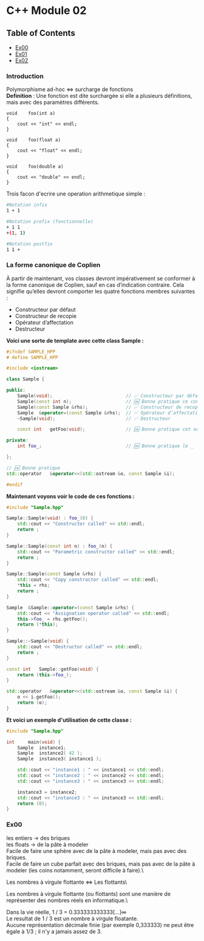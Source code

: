 # C++ Module 02
## Table of Contents
- [Ex00](#ex00)
- [Ex01](#ex01)
- [Ex02](#ex02)

### Introduction
Polymorphisme ad-hoc <=> surcharge de fonctions\
**Definition** : Une fonction est dite surchargée si elle a plusieurs définitions, mais avec des paramètres différents.
```
void	foo(int a)
{
	cout << "int" << endl;
}

void	foo(float a)
{
	cout << "float" << endl;
}

void	foo(double a) 
{
	cout << "double" << endl;
}
```


Trois facon d'ecrire une operation arithmetique simple :
```bash
#Notation infix
1 + 1

#Notation prefix (fonctionnelle)
+ 1 1
+(1, 1)

#Notation postfix
1 1 +
```

### La forme canonique de Coplien
À partir de maintenant, vos classes devront impérativement se conformer à la forme
canonique de Coplien, sauf en cas d’indication contraire. Cela signifie qu’elles devront
comporter les quatre fonctions membres suivantes :
- Constructeur par défaut
- Constructeur de recopie
- Opérateur d’affectation
- Destructeur

**Voici une sorte de template avec cette class Sample :**
```cpp
#ifndef SAMPLE_HPP
# define SAMPLE_HPP

#include <iostream>

class Sample {

public:
	Sample(void);							// ✅ Constructeur par défaut 
	Sample(const int n);					// 🆗 Bonne pratique ce constructeur
	Sample(const Sample &rhs);				// ✅ Constructeur de recopie
	Sample	&operator=(const Sample &rhs);	// ✅ Opérateur d’affectation
	~Sample(void);							// ✅ Destructeur

	const int	getFoo(void);				// 🆗 Bonne pratique cet accesseur

private:
	int	foo_;								// 🆗 Bonne pratique le _

};

// 🆗 Bonne pratique
std::operator	&operator<<(std::ostream &o, const Sample &i);

#endif
```
**Maintenant voyons voir le code de ces fonctions :**
```cpp
#include "Sample.hpp"

Sample::Sample(void) : foo_(0) {
	std::cout << "Constructor called" << std::endl;
	return ;
}

Sample::Sample(const int n) : foo_(n) {
	std::cout << "Parametric constructor called" << std::endl;
	return ;
}

Sample::Sample(const Sample &rhs) {
	std::cout << "Copy constructor called" << std::endl;
	*this = rhs;
	return ;
}

Sample	&Sample::operator=(const Sample &rhs) {
	std::cout << "Assignation operator called" << std::endl;
	this->foo_ = rhs.getFoo();
	return (*this);
}

Sample::~Sample(void) {
	std::cout << "Destructor called" << std::endl;
	return ;
}

const int	Sample::getFoo(void) {
	return (this->foo_);
}

std::operator	&operator<<(std::ostream &o, const Sample &i) {
	o << i.getFoo();
	return (o);
}
```
**Et voici un exemple d'utilisation de cette classe :**
```cpp
#include "Sample.hpp"

int		main(void) {
	Sample	instance1;
	Sample	instance2( 42 );
	Sample	instance3( instance1 );

	std::cout << "instance1 : " << instance1 << std::endl;
	std::cout << "instance2 : " << instance2 << std::endl;
	std::cout << "instance3 : " << instance3 << std::endl;

	instance3 = instance2;
	std::cout << "instance3 : " << instance3 << std::endl;
	return (0);
}
```

### Ex00
les entiers	-> des briques\
les floats	-> de la pâte à modeler\
Facile de faire une sphère avec de la pâte à modeler, mais pas avec des briques.\
Facile de faire un cube parfait avec des briques, mais pas avec de la pâte à modeler (les coins notamment, seront difficile à faire).\

Les nombres à virgule flottante <=> Les flottants\

Les nombres à virgule flottante (ou flottants) sont une manière de représenter des nombres réels en informatique.\

Dans la vie réelle, 1 / 3 = 0.333333333333[...]∞\
Le resultat de 1 / 3 est un nombre à virgule floatante.\
Aucune représentation décimale finie (par exemple 0,333333) ne peut être égale à 1/3 ; il n'y a jamais assez de 3.